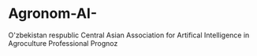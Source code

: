 # Agronom-AI-
O'zbekistan respublic Central Asian Association for Artifical Intelligence in Agroculture Professional Prognoz 
